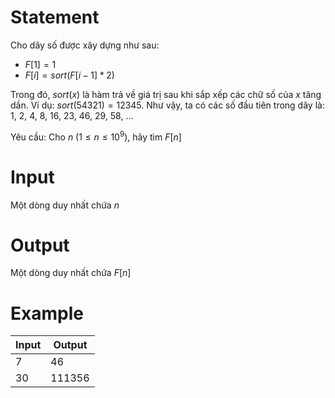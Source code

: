# Statement
Cho dãy số được xây dựng như sau:
- $F[1] = 1$
- $F[i] = sort(F[i-1] * 2)$

Trong đó, $sort(x)$ là hàm trả về giá trị sau khi sắp xếp các chữ số của $x$ tăng dần. Ví dụ: $sort(54321) = 12345$. Như vậy, ta có các số đầu tiên trong dãy là: 1, 2, 4, 8, 16, 23, 46, 29, 58, ...

Yêu cầu: Cho $n$ ($1 \le n \le 10^9)$, hãy tìm $F[n]$
# Input
Một dòng duy nhất chứa $n$
# Output
Một dòng duy nhất chứa $F[n]$
# Example
Input | Output
--- | ---
7 | 46
30 | 111356